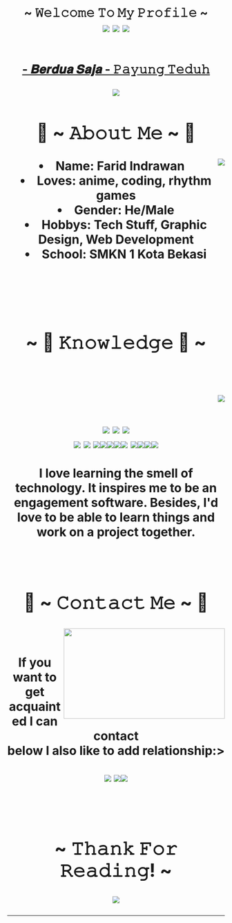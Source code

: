 <body>
  <center>
<h1 align="center">~ 𝚆𝚎𝚕𝚌𝚘𝚖𝚎 𝚃𝚘 𝙼𝚢 𝙿𝚛𝚘𝚏𝚒𝚕𝚎 ~</
<br>
<div align="center">
<!-- <a href="https://discord.com/users/202740603790819328" > -->
    <div align="center">
<img src="https://github-readme-stats.vercel.app/api?username=Zayidx&theme=midnight-purple&show_icons=true&hide_border=false&count_private=false">
<img src="https://github-readme-streak-stats.herokuapp.com/?user=Zayidx&theme=midnight-purple&hide_border=false">
<img src="https://github-readme-stats.vercel.app/api/top-langs/?username=Zayidx&theme=midnight-purple&show_icons=true&hide_border=false&layout=compact">
      </div>
    <br>
<p><a href="https://youtu.be/Tct7qR2bhHA?si=01KN1R03u5VW0IAF">- 𝑩𝒆𝒓𝒅𝒖𝒂 𝑺𝒂𝒋𝒂 - 𝙿𝚊𝚢𝚞𝚗𝚐 𝚃𝚎𝚍𝚞𝚑</a><p>
  
</div>
    <div align="center">
<img src="https://64.media.tumblr.com/8a5d02f20315a95a3960551d5efb0f2f/tumblr_n1m3mlzY421r1xmp6o3_640.gif">
      </div>
<div>
<h2 align="center"> 🦊 ~ 𝙰𝚋𝚘𝚞𝚝 𝙼𝚎 ~ 🦊 </h2>
  <div align="center">
<img src="https://media.tenor.com/MXdLda7_c_kAAAAd/anime-anime-girl.gif" align="right">
  </div>
<li>
 <b>Name:</b> Farid Indrawan</li>
<li>
<b>Loves:</b> anime, coding, rhythm games
</li>
<li>
<b>Gender:</b> He/Male
</li>
<li>
<b>Hobbys:</b> Tech Stuff, Graphic Design, Web Development
</li>
<li>
<b>School:</b> SMKN 1 Kota Bekasi
</li>
<br><br><br>
</div>
<div>
<h2 align="center">            ~ 📇 𝙺𝚗𝚘𝚠𝚕𝚎𝚍𝚐𝚎 📇 ~</h2>
 <br>
<p>
  <div align="center">
<img src="https://giphy.com/embed/4QxQgWZHbeYwM" align="right">
  </div>
</div>
<div>
  <br>
<p align="center"><img src="https://img.shields.io/badge/GODOT-%23FFFFFF.svg?style=for-the-badge&logo=godot-engine"/> <img src="https://img.shields.io/badge/html5%20-%23E34F26.svg?&style=for-the-badge&logo=html5&logoColor=white"/> <img src="https://img.shields.io/badge/css3%20-%231572B6.svg?&style=for-the-badge&logo=css3&logoColor=white"/><br>
 <img src="https://img.shields.io/badge/SASS-hotpink.svg?style=for-the-badge&logo=SASS&logoColor=white"/> <img src="https://img.shields.io/badge/javascript%20-%23323330.svg?&style=for-the-badge&logo=javascript&logoColor=%23F7DF1E"/> <img src="https://img.shields.io/badge/git%20-%23F05033.svg?&style=for-the-badge&logo=git&logoColor=white"/><img src="https://img.shields.io/badge/react-%2320232a.svg?style=for-the-badge&logo=react&logoColor=%2361DAFB"><img src="https://img.shields.io/badge/tailwindcss-%2338B2AC.svg?style=for-the-badge&logo=tailwind-css&logoColor=white"><img src="https://img.shields.io/badge/bootstrap-%238511FA.svg?style=for-the-badge&logo=bootstrap&logoColor=white"><img src="https://img.shields.io/badge/Visual%20Studio%20Code-0078d7.svg?style=for-the-badge&logo=visual-studio-code&logoColor=white"> <img src="https://img.shields.io/badge/c-%2300599C.svg?style=for-the-badge&logo=c&logoColor=white"><img src="https://img.shields.io/badge/c++-%2300599C.svg?style=for-the-badge&logo=c%2B%2B&logoColor=white"><img src="https://img.shields.io/badge/java-%23ED8B00.svg?style=for-the-badge&logo=openjdk&logoColor=white"><img src="https://img.shields.io/badge/python-3670A0?style=for-the-badge&logo=python&logoColor=ffdd54"> <br><br>
I love learning the smell of technology. It inspires me to be an engagement software. Besides, I'd love to be able to learn things and work on a project together.
</p>
<br>
<h2 align="center">           📝 ~ 𝙲𝚘𝚗𝚝𝚊𝚌𝚝 𝙼𝚎 ~ 📝</h2>
  <div align="center">
<img src="https://media1.giphy.com/media/v1.Y2lkPTc5MGI3NjExZm5nd2syazN3ZnVnbmx0Z2FldG5zejhwc3l5djl0eTh3NW1qMWhsOCZlcD12MV9pbnRlcm5hbF9naWZfYnlfaWQmY3Q9Zw/d1E2VyhFsxawRbeo/giphy.gif" align="right" width="373.5px" height="208.5px">
  </div>
<br>
<p align="center">If you want to get acquainted I can contact <br>
below I also like to add relationship:></p>
<p align="center"><a href="https://www.instagram.com/faridx.404/" target="_blank"><img src="https://img.shields.io/badge/Instagram-%23E4405F.svg?style=for-the-badge&logo=Instagram&logoColor=white"/></a> <a href="https://www.youtube.com/channel/UC2s8mJMR6RplVorujUQu6Ww" target="_blank"><img src="https://img.shields.io/badge/YouTube-%23FF0000.svg?style=for-the-badge&logo=YouTube&logoColor=white"/></a><a href="https://www.tiktok.com/@faridaja0236" target="_blank"><img src="https://img.shields.io/badge/TikTok-%23000000.svg?style=for-the-badge&logo=TikTok&logoColor=white"/></a></p>
</div>
<br>
<div>
<h2 align="center">~ 𝚃𝚑𝚊𝚗𝚔 𝙵𝚘𝚛 𝚁𝚎𝚊𝚍𝚒𝚗𝚐! ~</h2>
<div align="center">
<img src="https://media1.giphy.com/media/v1.Y2lkPTc5MGI3NjExZWw1OWZ0czV3djMya25tNmk4OGJ4NWE3bHkza3hnM2d3YTV2Z3pmYiZlcD12MV9pbnRlcm5hbF9naWZfYnlfaWQmY3Q9Zw/nBugNKFDJ9aT2hk3Gf/giphy.gif">
</div>
<hr>
</div>
</div>
    </center>
</body>
